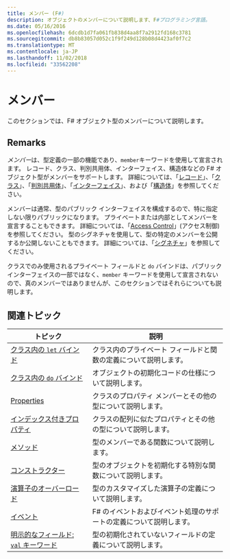 ```yaml
---
title: メンバー (F#)
description: オブジェクトのメンバーについて説明します、F#プログラミング言語。
ms.date: 05/16/2016
ms.openlocfilehash: 6dcdb1d7fa061fb838d4aa8f7a2912fd168c3781
ms.sourcegitcommit: db8b83057d052c1f9f249d128b08d4423af0f7c2
ms.translationtype: MT
ms.contentlocale: ja-JP
ms.lasthandoff: 11/02/2018
ms.locfileid: "33562208"
---
```

# <a name="members"></a>メンバー

このセクションでは、F# オブジェクト型のメンバーについて説明します。


## <a name="remarks"></a>Remarks
*メンバー*は、型定義の一部の機能であり、`member`キーワードを使用して宣言されます。 レコード、クラス、判別共用体、インターフェイス、構造体などの F# オブジェクト型がメンバーをサポートします。 詳細については、「[レコード](../records.md)」、「[クラス](../classes.md)」、「[判別共用体](../discriminated-Unions.md)」、「[インターフェイス](../interfaces.md)」、および「[構造体](../structures.md)」を参照してください。

メンバーは通常、型のパブリック インターフェイスを構成するので、特に指定しない限りパブリックになります。 プライベートまたは内部としてメンバーを宣言することもできます。 詳細については、「[Access Control](../access-Control.md)」(アクセス制御) を参照してください。 型のシグネチャを使用して、型の特定のメンバーを公開するか公開しないこともできます。 詳細については、「[シグネチャ](../signatures.md)」を参照してください。

クラスでのみ使用されるプライベート フィールドと `do` バインドは、パブリック インターフェイスの一部ではなく、`member` キーワードを使用して宣言されないので、真のメンバーではありませんが、このセクションではそれらについても説明します。


## <a name="related-topics"></a>関連トピック


|トピック|説明|
|-----|-----------|
|[クラス内の `let` バインド](let-bindings-in-classes.md)|クラス内のプライベート フィールドと関数の定義について説明します。|
|[クラス内の `do` バインド](do-bindings-in-classes.md)|オブジェクトの初期化コードの仕様について説明します。|
|[Properties](properties.md)|クラスのプロパティ メンバーとその他の型について説明します。|
|[インデックス付きプロパティ](indexed-properties.md)|クラスの配列に似たプロパティとその他の型について説明します。|
|[メソッド](methods.md)|型のメンバーである関数について説明します。|
|[コンストラクター](constructors.md)|型のオブジェクトを初期化する特別な関数について説明します。|
|[演算子のオーバーロード](../operator-overloading.md)|型のカスタマイズした演算子の定義について説明します。|
|[イベント](events.md)|F# のイベントおよびイベント処理のサポートの定義について説明します。|
|[明示的なフィールド: `val` キーワード](explicit-fields-the-val-keyword.md)|型の初期化されていないフィールドの定義について説明します。|
